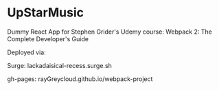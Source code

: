 # UpStarMusic
Dummy React App for Stephen Grider's  Udemy course:
Webpack 2: The Complete Developer's Guide

Deployed via:

Surge: lackadaisical-recess.surge.sh

gh-pages: rayGreycloud.github.io/webpack-project
